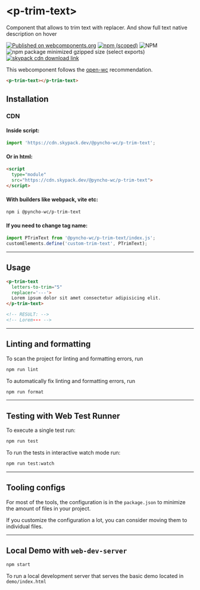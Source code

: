 # \<p-trim-text>
Component that allows to trim text with replacer. And show full text native description on hover

[![Published on webcomponents.org](https://img.shields.io/badge/webcomponents.org-published-blue.svg)](https://www.webcomponents.org/element/@pyncho-wc/p-trim-text)
[![npm (scoped)](https://img.shields.io/npm/v/%40pyncho-wc/p-trim-text?logo=npm&color=green)](https://www.npmjs.com/package/@pyncho-wc/p-trim-text)
![NPM](https://img.shields.io/npm/l/%40pyncho-wc%2Fp-trim-text?color=blue)
![npm package minimized gzipped size (select exports)](https://img.shields.io/bundlejs/size/%40pyncho-wc%2Fp-trim-text)
[![skypack cdn download link](https://img.shields.io/badge/download%20link-cdn?logo=skypack&label=skypack.dev&link=https%3A%2F%2Fcdn.skypack.dev%2F%40pyncho-wc%2Fp-trim-text)](https://cdn.skypack.dev/@pyncho-wc/p-trim-text)

This webcomponent follows the [open-wc](https://github.com/open-wc/open-wc) recommendation.

<!--
```
<custom-element-demo>
  <template>
    <script src="./p-trim-text.js"></script>
    <link rel="import" href="./demo/index.html">
    <next-code-block></next-code-block>
  </template>
</custom-element-demo>
```
-->
```html
<p-trim-text></p-trim-text>
```

## Installation
### CDN
#### Inside script:
```js
import 'https://cdn.skypack.dev/@pyncho-wc/p-trim-text';
```
#### Or in html:

```html
<script
  type="module"
  src="https://cdn.skypack.dev/@pyncho-wc/p-trim-text">
</script>
```

#### With builders like webpack, vite etc:
```bash
npm i @pyncho-wc/p-trim-text
```

#### If you need to change tag name:
```js
import PTrimText from '@pyncho-wc/p-trim-text/index.js';
customElements.define('custom-trim-text', PTrimText);
```

---

## Usage

```html
<p-trim-text
  letters-to-trim="5"
  replacer='---'>
  Lorem ipsum dolor sit amet consectetur adipisicing elit.
</p-trim-text>

<!-- RESULT: -->
<!-- Lorem--- -->
```
---

## Linting and formatting

To scan the project for linting and formatting errors, run

```bash
npm run lint
```

To automatically fix linting and formatting errors, run

```bash
npm run format
```

---

## Testing with Web Test Runner

To execute a single test run:

```bash
npm run test
```

To run the tests in interactive watch mode run:

```bash
npm run test:watch
```

---

## Tooling configs

For most of the tools, the configuration is in the `package.json` to minimize the amount of files in your project.

If you customize the configuration a lot, you can consider moving them to individual files.

---

## Local Demo with `web-dev-server`

```bash
npm start
```

To run a local development server that serves the basic demo located in `demo/index.html`
